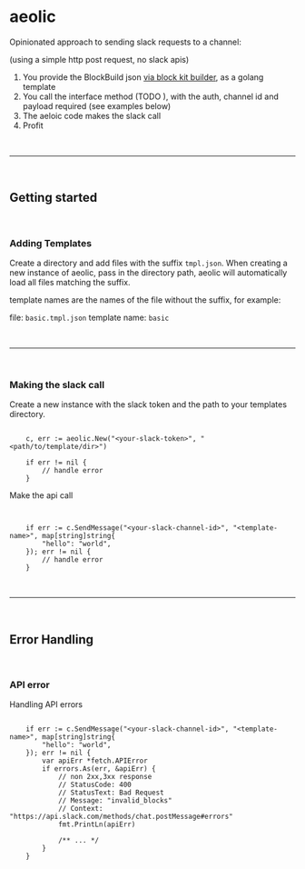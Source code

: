 # aeolic

Opinionated approach to sending slack requests to a channel: 

(using a simple http post request, no slack apis)

1. You provide the BlockBuild json [via block kit builder](https://app.slack.com/block-kit-builder/T02K6GVUGAY#%7B%22blocks%22:%5B%7B%22type%22:%22section%22,%22text%22:%7B%22type%22:%22mrkdwn%22,%22text%22:%22Hello,%20Assistant%20to%20the%20Regional%20Manager%20Dwight!%20*Michael%20Scott*%20wants%20to%20know%20where%20you'd%20like%20to%20take%20the%20Paper%20Company%20investors%20to%20dinner%20tonight.%5Cn%5Cn%20*Please%20select%20a%20restaurant:*%22%7D%7D,%7B%22type%22:%22divider%22%7D,%7B%22type%22:%22section%22,%22text%22:%7B%22type%22:%22mrkdwn%22,%22text%22:%22*Farmhouse%20Thai%20Cuisine*%5Cn:star::star::star::star:%201528%20reviews%5Cn%20They%20do%20have%20some%20vegan%20options,%20like%20the%20roti%20and%20curry,%20plus%20they%20have%20a%20ton%20of%20salad%20stuff%20and%20noodles%20can%20be%20ordered%20without%20meat!!%20They%20have%20something%20for%20everyone%20here%22%7D,%22accessory%22:%7B%22type%22:%22image%22,%22image_url%22:%22https://s3-media3.fl.yelpcdn.com/bphoto/c7ed05m9lC2EmA3Aruue7A/o.jpg%22,%22alt_text%22:%22alt%20text%20for%20image%22%7D%7D,%7B%22type%22:%22section%22,%22text%22:%7B%22type%22:%22mrkdwn%22,%22text%22:%22*Kin%20Khao*%5Cn:star::star::star::star:%201638%20reviews%5Cn%20The%20sticky%20rice%20also%20goes%20wonderfully%20with%20the%20caramelized%20pork%20belly,%20which%20is%20absolutely%20melt-in-your-mouth%20and%20so%20soft.%22%7D,%22accessory%22:%7B%22type%22:%22image%22,%22image_url%22:%22https://s3-media2.fl.yelpcdn.com/bphoto/korel-1YjNtFtJlMTaC26A/o.jpg%22,%22alt_text%22:%22alt%20text%20for%20image%22%7D%7D,%7B%22type%22:%22section%22,%22text%22:%7B%22type%22:%22mrkdwn%22,%22text%22:%22*Ler%20Ros*%5Cn:star::star::star::star:%202082%20reviews%5Cn%20I%20would%20really%20recommend%20the%20%20Yum%20Koh%20Moo%20Yang%20-%20Spicy%20lime%20dressing%20and%20roasted%20quick%20marinated%20pork%20shoulder,%20basil%20leaves,%20chili%20&%20rice%20powder.%22%7D,%22accessory%22:%7B%22type%22:%22image%22,%22image_url%22:%22https://s3-media2.fl.yelpcdn.com/bphoto/DawwNigKJ2ckPeDeDM7jAg/o.jpg%22,%22alt_text%22:%22alt%20text%20for%20image%22%7D%7D,%7B%22type%22:%22divider%22%7D,%7B%22type%22:%22actions%22,%22elements%22:%5B%7B%22type%22:%22button%22,%22text%22:%7B%22type%22:%22plain_text%22,%22text%22:%22Farmhouse%22,%22emoji%22:true%7D,%22value%22:%22click_me_123%22%7D,%7B%22type%22:%22button%22,%22text%22:%7B%22type%22:%22plain_text%22,%22text%22:%22Kin%20Khao%22,%22emoji%22:true%7D,%22value%22:%22click_me_123%22,%22url%22:%22https://google.com%22%7D,%7B%22type%22:%22button%22,%22text%22:%7B%22type%22:%22plain_text%22,%22text%22:%22Ler%20Ros%22,%22emoji%22:true%7D,%22value%22:%22click_me_123%22,%22url%22:%22https://google.com%22%7D%5D%7D%5D%7D), as a golang template
2. You call the interface method (TODO ), with the auth, channel id and payload required (see examples below)
3. The aeloic code makes the slack call
4. Profit

<br>

----

<br>

## Getting started


<br>

### Adding Templates
Create a directory and add files with the suffix `tmpl.json`. When creating a new instance of aeolic, pass in the directory path, aeolic will automatically load all files matching the suffix.

template names are the names of the file without the suffix, for example:

file: `basic.tmpl.json`
template name: `basic`

<br>

----

<br>


### Making the slack call

Create a new instance with the slack token and the path to your templates directory.


```golang

	c, err := aeolic.New("<your-slack-token>", "<path/to/template/dir>")

	if err != nil {
        // handle error
	}

```

Make the api call

```golang


	if err := c.SendMessage("<your-slack-channel-id>", "<template-name>", map[string]string{
		"hello": "world",
	}); err != nil {
        // handle error
	}

```

<br>

----

<br>

## Error Handling

<br>

### API error

Handling API errors

```golang

	if err := c.SendMessage("<your-slack-channel-id>", "<template-name>", map[string]string{
		"hello": "world",
	}); err != nil {
        var apiErr *fetch.APIError
        if errors.As(err, &apiErr) {
            // non 2xx,3xx response
            // StatusCode: 400
            // StatusText: Bad Request
            // Message: "invalid_blocks"
            // Context: "https://api.slack.com/methods/chat.postMessage#errors"
            fmt.PrintLn(apiErr)

            /** ... */
        }
	}


```